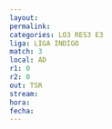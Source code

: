 ```yaml
---
layout: 
permalink: 
categories: LO3 RES3 E3
liga: LIGA INDIGO
match: 3
local: AD
r1: 0
r2: 0
out: TSR
stream: 
hora: 
fecha:
---
```

